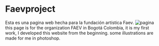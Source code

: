 # Faevproject
Esta es una pagina web hecha para la fundación artística Faev.
![pagina](https://user-images.githubusercontent.com/92330103/157370678-7f454662-9657-43ea-8118-96960c5ca03f.jpg)
this page is for the organization FAEV in Bogotá Colombia, it is my first work, I developed this website from the beginning. 
some illustrations are made for me in photoshop.
